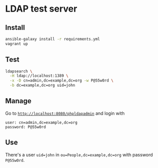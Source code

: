 # LDAP test server

## Install

```bash
ansible-galaxy install -r requirements.yml
vagrant up
```

## Test

```bash
ldapsearch \
  -H ldap://localhost:1389 \
  -x -D cn=admin,dc=example,dc=org -w P@55w0rd \
  -b dc=example,dc=org uid=john
```

## Manage

Go to [`http://localhost:8080/phpldapadmin`](http://localhost:8080/phpldapadmin) and login with

```
user: cn=admin,dc=example,dc=org
password: P@55w0rd
```

## Use

There's a user `uid=john` in `ou=People,dc=example,dc=org` with password `P@55w0rd`.
